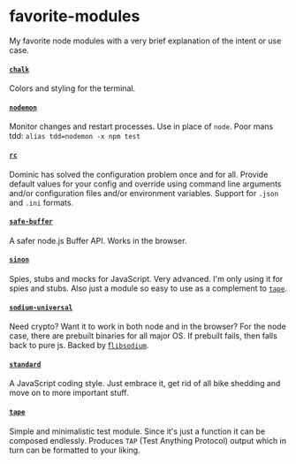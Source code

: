 # favorite-modules

My favorite node modules with a very brief explanation of the intent or use case.

#### [`chalk`](https://github.com/chalk/chalk#readme)

Colors and styling for the terminal.

#### [`nodemon`](https://nodemon.io/)

Monitor changes and restart processes. Use in place of `node`. Poor mans tdd: `alias tdd=nodemon -x npm test`

#### [`rc`](https://github.com/dominictarr/rc)

Dominic has solved the configuration problem once and for all. Provide default values for your config and override using command line arguments and/or configuration files and/or environment variables. Support for `.json` and `.ini` formats.

#### [`safe-buffer`](https://github.com/feross/safe-buffer)

A safer node.js Buffer API. Works in the browser.

#### [`sinon`](http://sinonjs.org/)

Spies, stubs and mocks for JavaScript. Very advanced. I'm only using it for spies and stubs. Also just a module so easy to use as a complement to [`tape`](https://github.com/substack/tape).

#### [`sodium-universal`](https://github.com/sodium-friends/sodium-universal)

Need crypto? Want it to work in both node and in the browser? For the node case, there are prebuilt binaries for all major OS. If prebuilt fails, then falls back to pure js. Backed by [f`libsodium`](https://github.com/jedisct1/libsodium).

#### [`standard`](https://github.com/feross/standard)

A JavaScript coding style. Just embrace it, get rid of all bike shedding and move on to more important stuff.

#### [`tape`](https://github.com/substack/tape)

Simple and minimalistic test module. Since it's just a function it can be composed endlessly. Produces `TAP` (Test Anything Protocol) output which in turn can be formatted to your liking.
